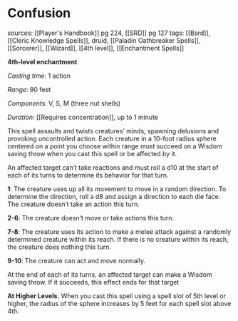 # Confusion
sources: [[Player's Handbook]] pg 224, [[SRD]] pg 127
tags: [[Bard]], [[Cleric Knowledge Spells]], druid, [[Paladin Oathbreaker Spells]], [[Sorcerer]], [[Wizard]], [[4th level]], [[Enchantment Spells]]

**4th-level enchantment**

*Casting time*: 1 action

*Range*: 90 feet

*Components*: V, S, M (three nut shells)

*Duration*: [[Requires concentration]], up to 1 minute

This spell assaults and twists creatures’ minds, spawning delusions and provoking uncontrolled action. Each creature in a 10-foot radius sphere centered on a point you choose within range must succeed on a Wisdom saving throw when you cast this spell or be affected by it.

An affected target can’t take reactions and must roll a d10 at the start of each of its turns to determine its behavior for that turn.

**1**: The creature uses up all its movement to move in a random direction. To determine the direction, roll a d8 and assign a direction to each die face. The creature doesn’t take an action this turn.

**2-6**: The creature doesn’t move or take actions this turn.

**7-8**: The creature uses its action to make a melee attack against a randomly determined creature within its reach. If there is no creature within its reach, the creature does nothing this turn.

**9-10**: The creature can act and move normally.

At the end of each of its turns, an affected target can make a Wisdom saving throw. If it succeeds, this effect ends for that target

**At Higher Levels.** When you cast this spell using a spell slot of 5th level or higher, the radius of the sphere increases by 5 feet for each spell slot above 4th.
